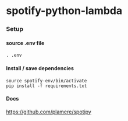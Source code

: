 # spotify-python-lambda

### Setup
#### source .env file
`. .env`

#### Install / save dependencies
`source spotify-env/bin/activate`  
`pip install -f requirements.txt`  

#### Docs
https://github.com/plamere/spotipy
